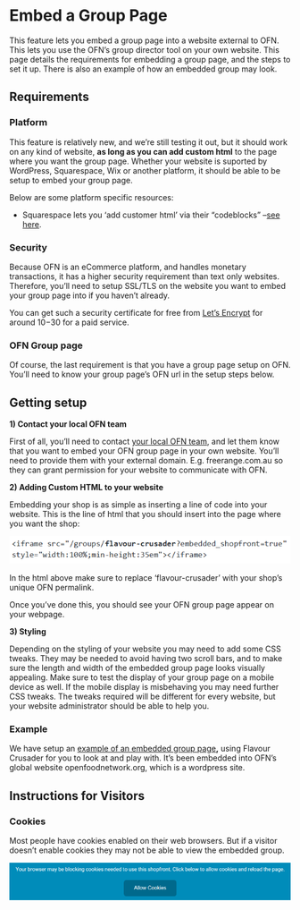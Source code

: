 # Embed a Group Page

This feature lets you embed a group page into a website external to OFN. This lets you use the OFN’s group director tool on your own website. This page details the requirements for embedding a group page, and the steps to set it up. There is also an example of how an embedded group may look.

## Requirements

### Platform

This feature is relatively new, and we’re still testing it out, but it should work on any kind of website, **as long as you can add custom html** to the page where you want the group page. Whether your website is suported by WordPress, Squarespace, Wix or another platform, it should be able to be setup to embed your group page.

Below are some platform specific resources:

* Squarespace lets you ‘add customer html’ via their “codeblocks” –[see here](https://support.squarespace.com/hc/en-us/articles/206543167).

### Security

Because OFN is an eCommerce platform, and handles monetary transactions, it has a higher security requirement than text only websites. Therefore, you’ll need to setup SSL/TLS on the website you want to embed your group page into if you haven’t already.

You can get such a security certificate for free from [Let’s Encrypt](https://letsencrypt.org/) for around $10-$30 for a paid service.

### OFN Group page

Of course, the last requirement is that you have a group page setup on OFN. You’ll need to know your group page’s OFN url in the setup steps below.

## Getting setup

**1\) Contact your local OFN team**

First of all, you’ll need to contact [your local OFN team](https://openfoodnetwork.org/ofn-local/), and let them know that you want to embed your OFN group page in your own website. You’ll need to provide them with your external domain. E.g. freerange.com.au so they can grant permission for your website to communicate with OFN.

**2\) Adding Custom HTML to your website**

Embedding your shop is as simple as inserting a line of code into your website. This is the line of html that you should insert into the page where you want the shop:

![](../../.gitbook/assets/embedded-group-code.png)

In the html above make sure to replace ‘flavour-crusader’ with your shop’s unique OFN permalink.

Once you’ve done this, you should see your OFN group page appear on your webpage.

**3\) Styling**

Depending on the styling of your website you may need to add some CSS tweaks. They may be needed to avoid having two scroll bars, and to make sure the length and width of the embedded group page looks visually appealing. Make sure to test the display of your group page on a mobile device as well. If the mobile display is misbehaving you may need further CSS tweaks. The tweaks required will be different for every website, but your website administrator should be able to help you.

### **Example**

We have setup an [example of an embedded group page](https://openfoodnetwork.org/user-guide/advanced-features/demo-embedded-group/)**,** using Flavour Crusader for you to look at and play with. It’s been embedded into OFN’s global website openfoodnetwork.org, which is a wordpress site.

## Instructions for Visitors

### Cookies

Most people have cookies enabled on their web browsers. But if a visitor doesn’t enable cookies they may not be able to view the embedded group.

![](../../.gitbook/assets/cookies.png)

